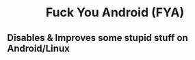 <h1 align="center"><bold>F</bold>uck <bold>Y</bold>ou <bold>A</bold>ndroid (FYA)</h1>

<h2>Disables & Improves some stupid stuff on Android/Linux</h2>
